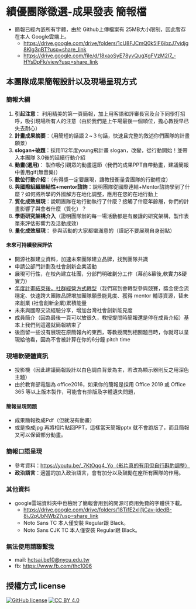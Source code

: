 # 績優團隊徵選-成果發表 簡報檔
- 簡報已經內嵌所有字體，由於 Github上傳檔案有 25MB大小限制，因此暫存在本人 Google雲端上。
  - https://drive.google.com/drive/folders/1cU8FJCmQ0k5IF6ibzJ7vidjg8Klg3qBT?usp=share_link
  - https://drive.google.com/file/d/18xaoSyE78yvQugXgFVzM2I7_-HYsDpFk/view?usp=share_link
## 本團隊成果簡報設計以及現場呈現方式
### 簡報大綱
1. **引起注意**： 利用精美的第一頁簡報，加上用客語和評審長官及台下同學打招呼，吸引現場所有人的注意（由於我們是上午場最後一個順位，擔心教授早已失去耐心）
2. **計畫成果摘要**：（用簡短的話語２~３句話，快速且完整的敘述你們團隊的計畫願景）
3. **slogan+破題**：採用112年度young飛計畫 slogan，改變，從行動開始！並帶入本團隊 3.0後的延續行動介紹
4. **動畫(選用)**： 製作吸引觀眾的動畫還節（我們的成果PPT自帶動畫，建議簡報中善用gif(無音樂)）
5. **數位行動介紹**：（有得獎一定要展現，讓教授衡量貴團隊的行動程度）
6. **與國際組織聯結性+mentor諮詢**：說明團隊從國際連結+Mentor諮詢學到了什麼？如何將所學的外國解方在地化調整，應用在您的在地行動上
7. **質化成效展現**：說明團隊在地行動執行了什麼？接觸了什麼年齡層，你們的計畫影響了與會者什麼（質化）？
8. **學術研究架構介入**（證明團隊辦的每一場活動都是有嚴謹的研究架構，製作表單來評估影響力及活動成效）
9. **量化成效展現**： 參與活動的大家都蠻滿意的（謹記不要展現自身弱點）
#### 未來可持續發展評估
- 開源社群建立資料，加速未來團隊建立品牌，找到團隊共識
- 申請公部門計劃及社會創新企業活動
- 展現可行性，在校內建立社團，分部門明確劃分工作（幕前&幕後,軟實力&硬實力）
- [年度計畫結束後，社群經營方式轉型](https://drive.google.com/file/d/18q4XT8tzS0DUK4YnFFup7WrXS8muPnco/view?usp=share_link)（我們寫到會轉型參與競賽，獎金使金流穩定、快速跨大團隊品牌增加團隊願景能見度、獲得 mentor 輔導資源，替未來創業 (社會創新企業)累積能量
- 未來與國際交流經驗分享，增加台灣社會創新能見度
- 成員簡介（因為最後一頁可以放很久，教授提問時簡報還是停在成員介紹）基本上我們到這邊就簡報結束了
- 後面留一些沒有展現在原簡報內的東西，等教授問到相關題目時，你就可以呈現給他看，因為不會被計算在你的6分鐘 pitch time

### 現場軟硬體資訊
- 投影機（因此建議簡報設計以白色調白背景為主，若改為顯示器則反之用深色主題）
- 由於教育部電腦為 office2016，如果你的簡報是採用 Office 2019 或 Office 365 等以上版本製作，可能會有排版及字體遺失問題，
#### 簡報呈現問題
 - 成果簡報換成Pdf（但就沒有動畫）
 - 或是換成jpg 再將相片貼回PPT，這樣當天簡報pptx 就不會跑版了，而且簡報又可以保留部分動畫。
### 簡報口語呈現
- 參考資料：https://youtu.be/_7KtOqq4_Yo（影片真的有用但自行斟酌調整）
- **政治語言**：適當的加入政治語言，會有加分以及鼓勵在座所有團隊的作用。
### 其他資料
- google雲端資料夾中也檢附了簡報會用到的開源可商用免費的字體供下載。
  - https://drive.google.com/drive/folders/18TifE2xlj1jCav-jdedB-8iJ2pUbNWb2?usp=share_link
  - Noto Sans TC 本人僅安裝 Regular跟 Black。
  - Noto Sans CJK TC 本人僅安裝 Regular跟 Black。
### 無法使用請聯繫我
- mail: hctsai.be10@nycu.edu.tw
- fb: https://www.fb.com/thc1006
## 授權方式 license
[![GitHub license](https://img.shields.io/badge/license-MIT-blue.svg)](https://raw.githubusercontent.com/kkdai/youtube/master/LICENSE)
[![CC BY 4.0](https://img.shields.io/badge/License-CC%20BY%204.0-lightgrey.svg)](http://creativecommons.org/licenses/by/4.0/)
